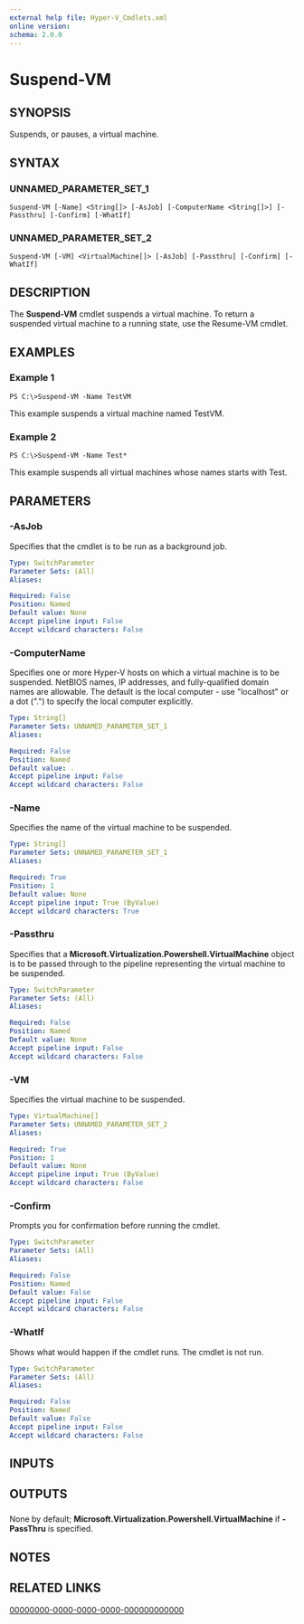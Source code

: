 ```yaml
---
external help file: Hyper-V_Cmdlets.xml
online version: 
schema: 2.0.0
---
```


# Suspend-VM

## SYNOPSIS
Suspends, or pauses, a virtual machine.

## SYNTAX

### UNNAMED_PARAMETER_SET_1
```
Suspend-VM [-Name] <String[]> [-AsJob] [-ComputerName <String[]>] [-Passthru] [-Confirm] [-WhatIf]
```

### UNNAMED_PARAMETER_SET_2
```
Suspend-VM [-VM] <VirtualMachine[]> [-AsJob] [-Passthru] [-Confirm] [-WhatIf]
```

## DESCRIPTION
The **Suspend-VM** cmdlet suspends a virtual machine.
To return a suspended virtual machine to a running state, use the Resume-VM cmdlet.

## EXAMPLES

### Example 1
```
PS C:\>Suspend-VM -Name TestVM
```

This example suspends a virtual machine named TestVM.

### Example 2
```
PS C:\>Suspend-VM -Name Test*
```

This example suspends all virtual machines whose names starts with Test.

## PARAMETERS

### -AsJob
Specifies that the cmdlet is to be run as a background job.

```yaml
Type: SwitchParameter
Parameter Sets: (All)
Aliases: 

Required: False
Position: Named
Default value: None
Accept pipeline input: False
Accept wildcard characters: False
```

### -ComputerName
Specifies one or more Hyper-V hosts on which a virtual machine is to be suspended.
NetBIOS names, IP addresses, and fully-qualified domain names are allowable.
The default is the local computer - use "localhost" or a dot (".") to specify the local computer explicitly.

```yaml
Type: String[]
Parameter Sets: UNNAMED_PARAMETER_SET_1
Aliases: 

Required: False
Position: Named
Default value: .
Accept pipeline input: False
Accept wildcard characters: False
```

### -Name
Specifies the name of the virtual machine to be suspended.

```yaml
Type: String[]
Parameter Sets: UNNAMED_PARAMETER_SET_1
Aliases: 

Required: True
Position: 1
Default value: None
Accept pipeline input: True (ByValue)
Accept wildcard characters: True
```

### -Passthru
Specifies that a **Microsoft.Virtualization.Powershell.VirtualMachine** object is to be passed through to the pipeline representing the virtual machine to be suspended.

```yaml
Type: SwitchParameter
Parameter Sets: (All)
Aliases: 

Required: False
Position: Named
Default value: None
Accept pipeline input: False
Accept wildcard characters: False
```

### -VM
Specifies the virtual machine to be suspended.

```yaml
Type: VirtualMachine[]
Parameter Sets: UNNAMED_PARAMETER_SET_2
Aliases: 

Required: True
Position: 1
Default value: None
Accept pipeline input: True (ByValue)
Accept wildcard characters: False
```

### -Confirm
Prompts you for confirmation before running the cmdlet.

```yaml
Type: SwitchParameter
Parameter Sets: (All)
Aliases: 

Required: False
Position: Named
Default value: False
Accept pipeline input: False
Accept wildcard characters: False
```

### -WhatIf
Shows what would happen if the cmdlet runs.
The cmdlet is not run.

```yaml
Type: SwitchParameter
Parameter Sets: (All)
Aliases: 

Required: False
Position: Named
Default value: False
Accept pipeline input: False
Accept wildcard characters: False
```

## INPUTS

## OUTPUTS

### 
None by default; **Microsoft.Virtualization.Powershell.VirtualMachine** if **-PassThru** is specified.

## NOTES

## RELATED LINKS

[00000000-0000-0000-0000-000000000000](00000000-0000-0000-0000-000000000000)

